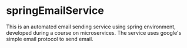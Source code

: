# springEmailService

This is an automated email sending service using spring environment, developed during a course on microservices.
The service uses google's simple email protocol to send email. 
